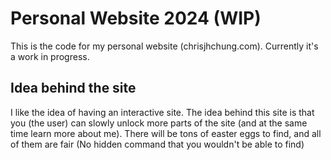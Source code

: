 # Personal Website 2024 (WIP)

This is the code for my personal website (chrisjhchung.com). Currently it's a work in progress. 

## Idea behind the site

I like the idea of having an interactive site. The idea behind this site is that you (the user) can slowly unlock more parts of the site (and at the same time learn more about me). There will be tons of easter eggs to find, and all of them are fair (No hidden command that you wouldn't be able to find)